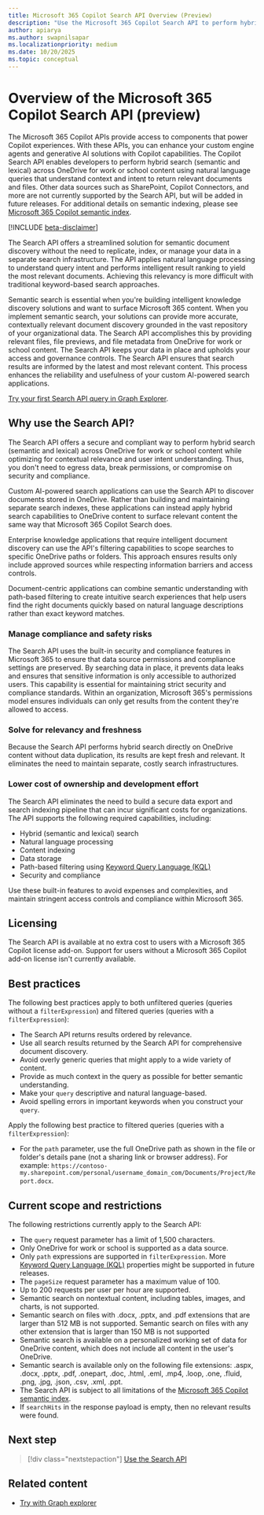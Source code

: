 ```yaml
---
title: Microsoft 365 Copilot Search API Overview (Preview)
description: "Use the Microsoft 365 Copilot Search API to perform hybrid search (semantic and lexical) across OneDrive for work or school content using natural language queries with contextual understanding and intelligent results."
author: apiarya
ms.author: swapnilsapar
ms.localizationpriority: medium
ms.date: 10/20/2025
ms.topic: conceptual
---
```


# Overview of the Microsoft 365 Copilot Search API (preview)

The Microsoft 365 Copilot APIs provide access to components that power Copilot experiences. With these APIs, you can enhance your custom engine agents and generative AI solutions with Copilot capabilities. The Copilot Search API enables developers to perform hybrid search (semantic and lexical) across OneDrive for work or school content using natural language queries that understand context and intent to return relevant documents and files. Other data sources such as SharePoint, Copilot Connectors, and more are not currently supported by the Search API, but will be added in future releases. For additional details on semantic indexing, please see [Microsoft 365 Copilot semantic index](/microsoftsearch/semantic-index-for-copilot).

[!INCLUDE [beta-disclaimer](../../includes/beta-disclaimer.md)]

The Search API offers a streamlined solution for semantic document discovery without the need to replicate, index, or manage your data in a separate search infrastructure. The API applies natural language processing to understand query intent and performs intelligent result ranking to yield the most relevant documents. Achieving this relevancy is more difficult with traditional keyword-based search approaches.

Semantic search is essential when you're building intelligent knowledge discovery solutions and want to surface Microsoft 365 content. When you implement semantic search, your solutions can provide more accurate, contextually relevant document discovery grounded in the vast repository of your organizational data. The Search API accomplishes this by providing relevant files, file previews, and file metadata from OneDrive for work or school content. The Search API keeps your data in place and upholds your access and governance controls. The Search API ensures that search results are informed by the latest and most relevant content. This process enhances the reliability and usefulness of your custom AI-powered search applications.

[Try your first Search API query in Graph Explorer](https://aka.ms/try_copilot_search_API_example_basic).

## Why use the Search API?

The Search API offers a secure and compliant way to perform hybrid search (semantic and lexical) across OneDrive for work or school content while optimizing for contextual relevance and user intent understanding. Thus, you don't need to egress data, break permissions, or compromise on security and compliance.

Custom AI-powered search applications can use the Search API to discover documents stored in OneDrive. Rather than building and maintaining separate search indexes, these applications can instead apply hybrid search capabilities to OneDrive content to surface relevant content the same way that Microsoft 365 Copilot Search does.

Enterprise knowledge applications that require intelligent document discovery can use the API's filtering capabilities to scope searches to specific OneDrive paths or folders. This approach ensures results only include approved sources while respecting information barriers and access controls.

Document-centric applications can combine semantic understanding with path-based filtering to create intuitive search experiences that help users find the right documents quickly based on natural language descriptions rather than exact keyword matches.

### Manage compliance and safety risks

The Search API uses the built-in security and compliance features in Microsoft 365 to ensure that data source permissions and compliance settings are preserved. By searching data in place, it prevents data leaks and ensures that sensitive information is only accessible to authorized users. This capability is essential for maintaining strict security and compliance standards. Within an organization, Microsoft 365's permissions model ensures individuals can only get results from the content they're allowed to access.

### Solve for relevancy and freshness

Because the Search API performs hybrid search directly on OneDrive content without data duplication, its results are kept fresh and relevant. It eliminates the need to maintain separate, costly search infrastructures.

### Lower cost of ownership and development effort

The Search API eliminates the need to build a secure data export and search indexing pipeline that can incur significant costs for organizations. The API supports the following required capabilities, including:

- Hybrid (semantic and lexical) search
- Natural language processing
- Content indexing
- Data storage
- Path-based filtering using [Keyword Query Language (KQL)](/sharepoint/dev/general-development/keyword-query-language-kql-syntax-reference)
- Security and compliance

Use these built-in features to avoid expenses and complexities, and maintain stringent access controls and compliance within Microsoft 365.

## Licensing

The Search API is available at no extra cost to users with a Microsoft 365 Copilot license add-on. Support for users without a Microsoft 365 Copilot add-on license isn't currently available.

## Best practices

The following best practices apply to both unfiltered queries (queries without a `filterExpression`) and filtered queries (queries with a `filterExpression`):

- The Search API returns results ordered by relevance.
- Use all search results returned by the Search API for comprehensive document discovery.
- Avoid overly generic queries that might apply to a wide variety of content.
- Provide as much context in the query as possible for better semantic understanding.
- Make your `query` descriptive and natural language-based.
- Avoid spelling errors in important keywords when you construct your `query`.

Apply the following best practice to filtered queries (queries with a `filterExpression`):

- For the `path` parameter, use the full OneDrive path as shown in the file or folder's details pane (not a sharing link or browser address). For example: `https://contoso-my.sharepoint.com/personal/username_domain_com/Documents/Project/Report.docx`.

## Current scope and restrictions

The following restrictions currently apply to the Search API:

- The `query` request parameter has a limit of 1,500 characters.
- Only OneDrive for work or school is supported as a data source.
- Only `path` expressions are supported in `filterExpression`. More [Keyword Query Language (KQL)](/sharepoint/dev/general-development/keyword-query-language-kql-syntax-reference) properties might be supported in future releases.
- The `pageSize` request parameter has a maximum value of 100.
- Up to 200 requests per user per hour are supported.
- Semantic search on nontextual content, including tables, images, and charts, is not supported.
- Semantic search on files with .docx, .pptx, and .pdf extensions that are larger than 512 MB is not supported. Semantic search on files with any other extension that is larger than 150 MB is not supported
- Semantic search is available on a personalized working set of data for OneDrive content, which does not include all content in the user's OneDrive.
- Semantic search is available only on the following file extensions: .aspx, .docx, .pptx, .pdf, .onepart, .doc, .html, .eml, .mp4, .loop, .one, .fluid, .png, .jpg, .json, .csv, .xml, .ppt.
- The Search API is subject to all limitations of the [Microsoft 365 Copilot semantic index](/microsoftsearch/semantic-index-for-copilot).
- If `searchHits` in the response payload is empty, then no relevant results were found.

## Next step

> [!div class="nextstepaction"]
> [Use the Search API](copilotroot-search.md)

## Related content

- [Try with Graph explorer](https://aka.ms/try_copilot_search_API_example_basic)
